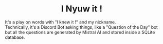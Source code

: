 <div align="center">

# I Nyuw it !

</div>

It's a play on words with "I knew it !" and my nickname.  
Technically, it's a Discord Bot asking things, like a "Question of the Day" bot but all the questions are generated by Mistral AI and stored inside a SQLite database.